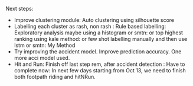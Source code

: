 Next steps:
* Improve clustering module: Auto clustering using silhouette score
* Labelling each cluster as rash, non rash : Rule based labelling: Exploratory analysis maybe using a histogram or smtn: or top highest ranking using kale method: or few shot labelling manually and then use lstm or smtn: My Method
* Try improving the accident model. Improve prediction accuracy. One more acci model used.
* Hit and Run: Finish off last step rem, after accident detection : Have to complete now: In next few days starting from Oct 13, we need to finish both footpath riding and hitNRun.
